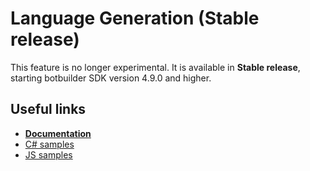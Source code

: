 # Language Generation (**Stable release**)

This feature is no longer experimental. It is available in **Stable release**, starting botbuilder SDK version 4.9.0 and higher.

## Useful links
- [**Documentation**][1]
- [C# samples][2]
- [JS samples][3]

[1]:https://aka.ms/language-generation
[2]:https://aka.ms/language-generation-csharp-samples
[3]:https://aka.ms/language-generation-js-samples

